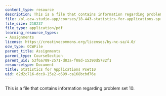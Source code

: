 ```yaml
---
content_type: resource
description: This is a file that contains information regarding problem set 10.
file: /ol-ocw-studio-app/courses/18-443-statistics-for-applications-spring-2015/d2d2c716dcc815e2c699ca168bcbd76e_MIT18_443S15_Pset10.pdf
file_size: 210237
file_type: application/pdf
learning_resource_types:
- Assignments
license: https://creativecommons.org/licenses/by-nc-sa/4.0/
ocw_type: OCWFile
parent_title: Assignments
parent_type: CourseSection
parent_uid: 53f6a709-2571-d03a-f08d-15390d5782f1
resourcetype: Document
title: Statistics for Applications Pset10
uid: d2d2c716-dcc8-15e2-c699-ca168bcbd76e
---
```

This is a file that contains information regarding problem set 10.
